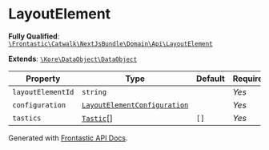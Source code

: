 #  LayoutElement

**Fully Qualified**: [`\Frontastic\Catwalk\NextJsBundle\Domain\Api\LayoutElement`](../../../../../src/php/NextJsBundle/Domain/Api/LayoutElement.php)

**Extends**: [`\Kore\DataObject\DataObject`](https://github.com/kore/DataObject)

Property|Type|Default|Required|Description
--------|----|-------|--------|-----------
`layoutElementId` | `string` |  | *Yes* | 
`configuration` | [`LayoutElementConfiguration`](LayoutElementConfiguration.md) |  | *Yes* | 
`tastics` | [`Tastic`](Tastic.md)[] | `[]` | *Yes* | 

Generated with [Frontastic API Docs](https://github.com/FrontasticGmbH/apidocs).
